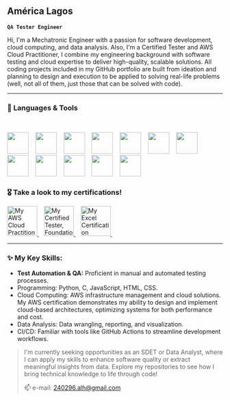 ## América Lagos
**`QA Tester Engineer`**


Hi, I'm a Mechatronic Engineer with a passion for software development, cloud computing, and data analysis. Also, I'm a Certified Tester and AWS Cloud Practitioner, I combine my engineering background with software testing and cloud expertise to deliver high-quality, scalable solutions. All coding projects included in my GitHub portfolio are built from ideation and planning to design and execution to be applied to solving real-life problems (well, not all of them, just those that can be solved with code).

---

### 🧰 Languages & Tools
<br/>
<p align="left">
 <img src="https://cdn.jsdelivr.net/gh/devicons/devicon@latest/icons/python/python-original-wordmark.svg" width="50" height="auto"/> &nbsp;&nbsp;
 <img src="https://cdn.jsdelivr.net/gh/devicons/devicon@latest/icons/c/c-plain.svg"  width="50" height="auto"/> &nbsp;&nbsp;
 <img src="https://cdn.jsdelivr.net/gh/devicons/devicon@latest/icons/javascript/javascript-original.svg"  width="50" height="auto"/> &nbsp;&nbsp;
 <img src="https://cdn.jsdelivr.net/gh/devicons/devicon@latest/icons/html5/html5-plain-wordmark.svg"  width="50" height="auto"/> &nbsp;&nbsp;
 <img src="https://cdn.jsdelivr.net/gh/devicons/devicon@latest/icons/css3/css3-plain-wordmark.svg"  width="50" height="auto"/> &nbsp;&nbsp;
 <img src="https://cdn.jsdelivr.net/gh/devicons/devicon@latest/icons/azuredevops/azuredevops-original.svg"  width="50" height="auto"/> &nbsp;&nbsp;
 <img src="https://portfolio-america-lagos.s3.amazonaws.com/icons-github-portfolio/cypress-icon-1024x1022-1sbqakuv.png" width="50" height="auto"/> &nbsp;&nbsp;
 <img src="https://cdn.jsdelivr.net/gh/devicons/devicon@latest/icons/postman/postman-original.svg" width="50" height="auto"/> &nbsp;&nbsp;
 <img src="https://cdn.jsdelivr.net/gh/devicons/devicon@latest/icons/jira/jira-original.svg"  width="50" height="auto"/> &nbsp;&nbsp;
 <img src="https://cdn.jsdelivr.net/gh/devicons/devicon@latest/icons/pytest/pytest-original-wordmark.svg"  width="50" height="auto"/> &nbsp;&nbsp;
 <img src="https://cdn.jsdelivr.net/gh/devicons/devicon@latest/icons/git/git-original.svg" width="50" height="auto"/> &nbsp;&nbsp;
 <img src="https://cdn.jsdelivr.net/gh/devicons/devicon@latest/icons/amazonwebservices/amazonwebservices-plain-wordmark.svg" width="50" height="auto"/>
</p>


### 🎖️ Take a look to my certifications!
<p align="left">
 <a href="https://portfolio-america-lagos.s3.amazonaws.com/Certifications/AWS+Certified+Cloud+Practitioner+certificate.pdf" target="_blank">
    <img src="https://portfolio-america-lagos.s3.amazonaws.com/icons-github-portfolio/digital-certificate.png" alt="My AWS Cloud Practitioner Certification" width="70" height="auto"/>
 </a> &nbsp;&nbsp;
 <a href="https://portfolio-america-lagos.s3.amazonaws.com/Certifications/54e5627f-db79-483c-9af2-64f166fe81fe_Certificate_22_CTFL_02677_USA.pdf" target="_blank">
    <img src="https://portfolio-america-lagos.s3.amazonaws.com/icons-github-portfolio/software.png" alt="My Certified Tester, Foundational Level - Certification" width="70" height="auto"/>
 </a> &nbsp;&nbsp;
 <a href="https://portfolio-america-lagos.s3.amazonaws.com/Certifications/Coursera+HY5CE6J4998W.pdf" target="_blank">
    <img src="https://portfolio-america-lagos.s3.amazonaws.com/icons-github-portfolio/excel.png" alt="My Excel Certification" width="70" height="auto"/>
 </a> &nbsp;&nbsp;
</p>

---

### ✨ My Key Skills:
  + **Test Automation & QA:** Proficient in manual and automated testing processes.
  + Programming: Python, C, JavaScript, HTML, CSS.
  + Cloud Computing: AWS infrastructure management and cloud solutions. My AWS certification demonstrates my ability to design and implement cloud-based architectures, optimizing systems for both performance and cost.
  + Data Analysis: Data wrangling, reporting, and visualization.
  + CI/CD: Familiar with tools like GitHub Actions to streamline development workflows.


> I'm currently seeking opportunities as an SDET or Data Analyst, where I can apply my skills to enhance software quality or extract meaningful insights from data. Explore my repositories to see how I bring technical knowledge to life through code!
>
> 📫 e-mail: 240296.alh@gmail.com
<!--
[![My LinkedIn Profile](https://portfolio-america-lagos.s3.amazonaws.com/icons-github-portfolio/linkedin.png)](www.linkedin.com/in/america-lagos-hernández-576a10206)
<a href="www.linkedin.com/in/america-lagos-hernández-576a10206"><img alt="LinkedIn icon" title="My LinkedIn Profile" src="https://portfolio-america-lagos.s3.amazonaws.com/icons-github-portfolio/linkedin.png"/></a></p>
Here are some ideas to get you started:

- 🔭 I’m currently working on ...
- 🌱 I’m currently learning ...
- 👯 I’m looking to collaborate on ...
- 🤔 I’m looking for help with ...
- 💬 Ask me about ...
- 📫 How to reach me: ...
- 😄 Pronouns: ...
- ⚡ Fun fact: ...
-->
